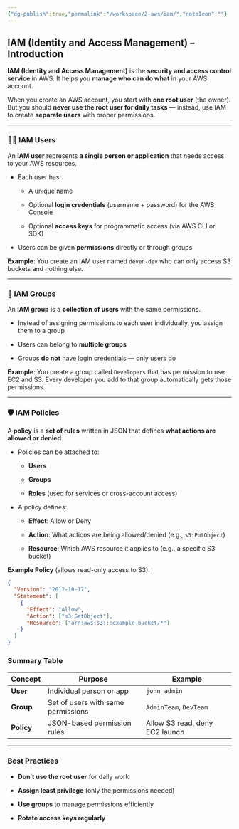 ```yaml
---
{"dg-publish":true,"permalink":"/workspace/2-aws/iam/","noteIcon":""}
---
```



## IAM (Identity and Access Management) – Introduction

**IAM (Identity and Access Management)** is the **security and access control service** in AWS. It helps you **manage who can do what** in your AWS account.

When you create an AWS account, you start with **one root user** (the owner). But you should **never use the root user for daily tasks** — instead, use IAM to create **separate users** with proper permissions.

---

### 🧑‍💻 IAM Users

An **IAM user** represents **a single person or application** that needs access to your AWS resources.

- Each user has:
    
    - A unique name
        
    - Optional **login credentials** (username + password) for the AWS Console
        
    - Optional **access keys** for programmatic access (via AWS CLI or SDK)
        
- Users can be given **permissions** directly or through groups
    

**Example**: You create an IAM user named `deven-dev` who can only access S3 buckets and nothing else.

---

### 👥 IAM Groups

An **IAM group** is a **collection of users** with the same permissions.

- Instead of assigning permissions to each user individually, you assign them to a group
    
- Users can belong to **multiple groups**
    
- Groups **do not** have login credentials — only users do
    

**Example**: You create a group called `Developers` that has permission to use EC2 and S3. Every developer you add to that group automatically gets those permissions.

---

### 🛡️ IAM Policies

A **policy** is a **set of rules** written in JSON that defines **what actions are allowed or denied**.

- Policies can be attached to:
    
    - **Users**
        
    - **Groups**
        
    - **Roles** (used for services or cross-account access)
        
- A policy defines:
    
    - **Effect**: Allow or Deny
        
    - **Action**: What actions are being allowed/denied (e.g., `s3:PutObject`)
        
    - **Resource**: Which AWS resource it applies to (e.g., a specific S3 bucket)
        

**Example Policy** (allows read-only access to S3):
```json
{
  "Version": "2012-10-17",
  "Statement": [
    {
      "Effect": "Allow",
      "Action": ["s3:GetObject"],
      "Resource": ["arn:aws:s3:::example-bucket/*"]
    }
  ]
}
```

### Summary Table

|Concept|Purpose|Example|
|---|---|---|
|**User**|Individual person or app|`john_admin`|
|**Group**|Set of users with same permissions|`AdminTeam`, `DevTeam`|
|**Policy**|JSON-based permission rules|Allow S3 read, deny EC2 launch|

---

### Best Practices

- **Don’t use the root user** for daily work
    
- **Assign least privilege** (only the permissions needed)
    
- **Use groups** to manage permissions efficiently
    
- **Rotate access keys regularly**